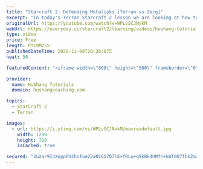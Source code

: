 ```yaml
---
title: "Starcraft 2: Defending Mutalisks [Terran vs Zerg]"
excerpt: "In today's Terran Starcraft 2 lesson we are looking at how to defend mutalisks in Terran vs Zerg  Coaching -------------------------------------------------------------------------- Website: https://www.hushangcoaching.com  Interested in Starcraft lessons? Check out my website! I would love to help you"
originalUrl: https://youtube.com/watch?v=WPLvSCJNvkM
webUrl: https://everyday.cc/starcraft2/learning/videos/hushang-tutorials-starcraft-2-defending-mutalisks-terran-vs-zerg/
type: video
price: Free
length: PT19M25S
publishedDateTime: 2020-11-08T20:36:07Z
heat: 50

featuredContent: "<iframe width=\"800\" height=\"500\" frameborder=\"0\" src=\"https://www.youtube.com/embed/WPLvSCJNvkM\" allow=\"accelerometer; autoplay; encrypted-media; gyroscope; picture-in-picture\" allowfullscreen></iframe>"

provider:
  name: HuShang Tutorials
  domain: hushangcoaching.com

topics:
  - StarCraft 2
  - Terran

images:
  - url: https://i.ytimg.com/vi/WPLvSCJNvkM/maxresdefault.jpg
    width: 1280
    height: 720
    isCached: true

secured: "2uzar9I4XoppPU2hofue22aNzGS7Q7lE+fRLu+q9kBk4UMfh+kWf0U7TbkZmZfVd5oITG68cNz2EDyoOMU86p9XwcHGgnRgJMJRpWF3d06IP++2zcYnRTtVSgToWDXvYpHTbvXGUnvOTpwZlrCEoxU/fVpQOpqVkSVi9qtGWT/7qzxYOiLrgNp7yHynJLYYEQ6++Lwu6gyhtbSoh0N5qfo0R6eclOyFkDa84dEIa4dHkahnDTQ/sH2596+PKUPDl9QJbiUa9dFucBnEBmVy6/oOCHWLAcH4CheQt7yABNDrfgBGrc+eZ3OXK71P5H8k11ABkavFLJIrqdiQxbA2a2O7wpVvqSR1R+qNWTxY8CIjxXAtxBGFL1vSGOqutebWAYX6yG9iTBp7LUymS0PgJk4aD9XkfRag3oIA/s/O5+j4=;daMWG9L1Rc/MMjdvM/e7BA=="
---
```



